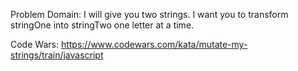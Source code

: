 Problem Domain:
I will give you two strings. I want you to transform stringOne into stringTwo one letter at a time.

Code Wars:
https://www.codewars.com/kata/mutate-my-strings/train/javascript